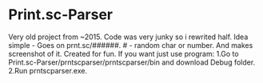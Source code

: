 # Print.sc-Parser
Very old project from ~2015. Code was very junky so i rewrited half. Idea simple - Goes on prnt.sc/######. # - random char or number. And makes screenshot of it. Created for fun.
If you want just use program:
1.Go to Print.sc-Parser/prntscparser/prntscparser/bin
and download Debug folder.
2.Run prntscparser.exe.

